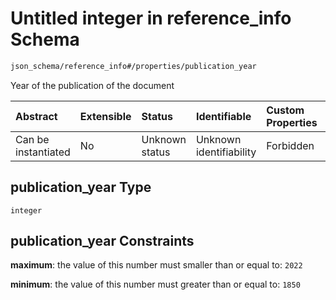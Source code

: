 # Untitled integer in reference\_info Schema

```txt
json_schema/reference_info#/properties/publication_year
```

Year of the publication of the document

| Abstract            | Extensible | Status         | Identifiable            | Custom Properties | Additional Properties | Access Restrictions | Defined In                                                                                |
| :------------------ | :--------- | :------------- | :---------------------- | :---------------- | :-------------------- | :------------------ | :---------------------------------------------------------------------------------------- |
| Can be instantiated | No         | Unknown status | Unknown identifiability | Forbidden         | Allowed               | none                | [reference\_info.schema.json\*](../out/reference_info.schema.json "open original schema") |

## publication\_year Type

`integer`

## publication\_year Constraints

**maximum**: the value of this number must smaller than or equal to: `2022`

**minimum**: the value of this number must greater than or equal to: `1850`
